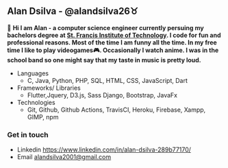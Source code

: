 ## Alan Dsilva - @alandsilva26♉
<!-- <img  src="https://raw.githubusercontent.com/alandsilva26/alandsilva26/master/itachi.gif" width="300" align="right"></img> -->
  👋 **Hi I am Alan - a computer science engineer currently persuing my bachelors degree at [St. Francis Institute of Technology](https://www.sfit.ac.in/). I code for fun and professional reasons. Most of the time I am funny all the time. In my free time I like to play videogames🎮. Occasionally I watch anime. I was in the school band so one might say that my taste in music is pretty loud.**
  
* Languages
  - C, Java, Python, PHP, SQL, HTML, CSS, JavaScript, Dart
* Frameworks/ Libraries
  - Flutter,Jquery, D3.js, Sass Django, Bootstrap, JavaFx
* Technologies
  - Git, Github, Github Actions, TravisCI, Heroku, Firebase, Xampp, GIMP, npm
    
### Get in touch
  * Linkedin https://www.linkedin.com/in/alan-dsilva-289b77170/
  * Email alandsilva2001@gmail.com
